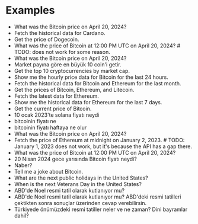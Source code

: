 # Examples

- What was the Bitcoin price on April 20, 2024?
- Fetch the historical data for Cardano.
- Get the price of Dogecoin.
- What was the price of Bitcoin at 12:00 PM UTC on April 20, 2024? # TODO: does not work for some reason.
- What was the Bitcoin price on April 20, 2024?
- Market payına göre en büyük 10 coin'i getir.
- Get the top 10 cryptocurrencies by market cap.
- Show me the hourly price data for Bitcoin for the last 24 hours.
- Fetch the historical data for Bitcoin and Ethereum for the last month.
- Get the prices of Bitcoin, Ethereum, and Litecoin.
- Fetch the latest data for Ethereum.
- Show me the historical data for Ethereum for the last 7 days.
- Get the current price of Bitcoin.
- 10 ocak 2023'te solana fiyatı neydi
- bitcoinin fiyatı ne
- bitcoinin fiyatı haftaya ne olur
- What was the Bitcoin price on April 20, 2024?
- Fetch the price of Ethereum at midnight on January 2, 2023. # TODO: January 1, 2023 does not work, but it's because the API has a gap there.
- What was the price of Bitcoin at 12:00 PM UTC on April 20, 2024?
- 20 Nisan 2024 gece yarısında Bitcoin fiyatı neydi?
- Naber?
- Tell me a joke about Bitcoin.
- What are the next public holidays in the United States?
- When is the next Veterans Day in the United States?
- ABD'de Noel resmi tatil olarak kutlanıyor mu?
- ABD'de Noel resmi tatil olarak kutlanıyor mu? ABD'deki resmi tatilleri çektikten sonra sonuçlar üzerinden cevap verebilirsin.
- Türkiyede önümüzdeki resmi tatiller neler ve ne zaman? Dini bayramlar dahil?
